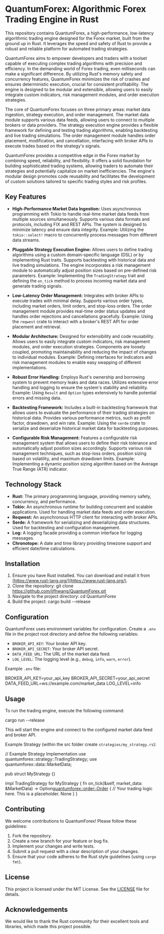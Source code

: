 # QuantumForex: Algorithmic Forex Trading Engine in Rust

This repository contains QuantumForex, a high-performance, low-latency algorithmic trading engine designed for the Forex market, built from the ground up in Rust. It leverages the speed and safety of Rust to provide a robust and reliable platform for automated trading strategies.

QuantumForex aims to empower developers and traders with a toolset capable of executing complex trading algorithms with precision and efficiency. In the demanding world of Forex trading, even milliseconds can make a significant difference. By utilizing Rust's memory safety and concurrency features, QuantumForex minimizes the risk of crashes and ensures deterministic execution, crucial for consistent profitability. The engine is designed to be modular and extensible, allowing users to easily integrate custom indicators, risk management modules, and order execution strategies.

The core of QuantumForex focuses on three primary areas: market data ingestion, strategy execution, and order management. The market data module supports various data feeds, allowing users to connect to multiple brokers or data providers. The strategy execution engine provides a flexible framework for defining and testing trading algorithms, enabling backtesting and live trading simulations. The order management module handles order placement, modification, and cancellation, interfacing with broker APIs to execute trades based on the strategy's signals.

QuantumForex provides a competitive edge in the Forex market by combining speed, reliability, and flexibility. It offers a solid foundation for building sophisticated trading systems, allowing traders to automate their strategies and potentially capitalize on market inefficiencies. The engine's modular design promotes code reusability and facilitates the development of custom solutions tailored to specific trading styles and risk profiles.

## Key Features

*   **High-Performance Market Data Ingestion:** Uses asynchronous programming with Tokio to handle real-time market data feeds from multiple sources simultaneously. Supports various data formats and protocols, including FIX and REST APIs. The system is designed to minimize latency and ensure data integrity. Example: Utilizing the `tokio::select!` macro to concurrently process messages from different data streams.

*   **Pluggable Strategy Execution Engine:** Allows users to define trading algorithms using a custom domain-specific language (DSL) or by implementing Rust traits. Supports backtesting with historical data and live trading simulations. The engine incorporates a risk management module to automatically adjust position sizes based on pre-defined risk parameters. Example: Implementing the `TradingStrategy` trait and defining the `on_tick` method to process incoming market data and generate trading signals.

*   **Low-Latency Order Management:** Integrates with broker APIs to execute trades with minimal delay. Supports various order types, including market orders, limit orders, and stop-loss orders. The order management module provides real-time order status updates and handles order rejections and cancellations gracefully. Example: Using the `reqwest` crate to interact with a broker's REST API for order placement and retrieval.

*   **Modular Architecture:** Designed for extensibility and code reusability. Allows users to easily integrate custom indicators, risk management modules, and order execution strategies. Components are loosely coupled, promoting maintainability and reducing the impact of changes to individual modules. Example: Defining interfaces for indicators and risk management modules to enable easy swapping of different implementations.

*   **Robust Error Handling:** Employs Rust's ownership and borrowing system to prevent memory leaks and data races. Utilizes extensive error handling and logging to ensure the system's stability and reliability. Example: Using `Result` and `Option` types extensively to handle potential errors and missing data.

*   **Backtesting Framework:** Includes a built-in backtesting framework that allows users to evaluate the performance of their trading strategies on historical data. Provides various performance metrics, such as profit factor, drawdown, and win rate. Example: Using the `serde` crate to serialize and deserialize historical market data for backtesting purposes.

*   **Configurable Risk Management:** Features a configurable risk management system that allows users to define their risk tolerance and automatically adjust position sizes accordingly. Supports various risk management techniques, such as stop-loss orders, position sizing based on volatility, and maximum drawdown limits. Example: Implementing a dynamic position sizing algorithm based on the Average True Range (ATR) indicator.

## Technology Stack

*   **Rust:** The primary programming language, providing memory safety, concurrency, and performance.
*   **Tokio:** An asynchronous runtime for building concurrent and scalable applications. Used for handling market data feeds and order execution.
*   **Reqwest:** An asynchronous HTTP client for interacting with broker APIs.
*   **Serde:** A framework for serializing and deserializing data structures. Used for backtesting and configuration management.
*   **Log:** A logging facade providing a common interface for logging messages.
*   **Chronotope:** A date and time library providing timezone support and efficient date/time calculations.

## Installation

1.  Ensure you have Rust installed. You can download and install it from [https://www.rust-lang.org/](https://www.rust-lang.org/).
2.  Clone the repository:
    git clone https://github.com/jjfhwang/QuantumForex.git
3.  Navigate to the project directory:
    cd QuantumForex
4.  Build the project:
    cargo build --release

## Configuration

QuantumForex uses environment variables for configuration. Create a `.env` file in the project root directory and define the following variables:

*   `BROKER_API_KEY`: Your broker API key.
*   `BROKER_API_SECRET`: Your broker API secret.
*   `DATA_FEED_URL`: The URL of the market data feed.
*   `LOG_LEVEL`: The logging level (e.g., `debug`, `info`, `warn`, `error`).

Example `.env` file:

BROKER_API_KEY=your_api_key
BROKER_API_SECRET=your_api_secret
DATA_FEED_URL=ws://example.com/market_data
LOG_LEVEL=info

## Usage

To run the trading engine, execute the following command:

cargo run --release

This will start the engine and connect to the configured market data feed and broker API.

Example Strategy (within the src folder create `strategies/my_strategy.rs`):

// Example Strategy Implementation
use quantumforex::strategy::TradingStrategy;
use quantumforex::data::MarketData;

pub struct MyStrategy {}

impl TradingStrategy for MyStrategy {
    fn on_tick(&self, market_data: &MarketData) -> Option<quantumforex::order::Order> {
        // Your trading logic here. This is a placeholder.
        None
    }
}

## Contributing

We welcome contributions to QuantumForex! Please follow these guidelines:

1.  Fork the repository.
2.  Create a new branch for your feature or bug fix.
3.  Implement your changes and write tests.
4.  Submit a pull request with a clear description of your changes.
5.  Ensure that your code adheres to the Rust style guidelines (using `cargo fmt`).

## License

This project is licensed under the MIT License. See the [LICENSE](https://github.com/jjfhwang/QuantumForex/blob/main/LICENSE) file for details.

## Acknowledgements

We would like to thank the Rust community for their excellent tools and libraries, which made this project possible.